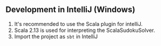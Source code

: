 ## Development in IntelliJ (Windows)
1. It's recommended to use the Scala plugin for intelliJ.
2. Scala 2.13 is used for interpreting the ScalaSudokuSolver.
3. Import the project as `sbt` in IntelliJ
